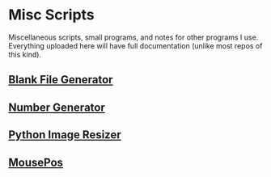 # Misc Scripts

Miscellaneous scripts, small programs, and notes for other programs I use. Everything uploaded here will have full documentation (unlike most repos of this kind).

## [Blank File Generator](https://github.com/Kuuuube/Misc_Scripts/tree/main/scripts_and_programs/blank_file_generator/)

## [Number Generator](https://github.com/Kuuuube/Misc_Scripts/tree/main/scripts_and_programs/number_generator/)

## [Python Image Resizer](https://github.com/Kuuuube/Misc_Scripts/tree/main/scripts_and_programs/python_image_resizer/)

## [MousePos](https://github.com/Kuuuube/Misc_Scripts/tree/main/scripts_and_programs/mousepos)